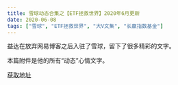 ```yaml
---
title: 雪球动态合集之【ETF拯救世界】2020年6月更新
date: 2020-06-08
tags: ["雪球", "ETF拯救世界", "大V文集", "长赢指数基金"]
---
```


益达在放弃网易博客之后入驻了雪球，留下了很多精彩的文字。

本篇附件是他的所有“动态”心情文字。

[获取地址](http://52etf.oss-cn-beijing.aliyuncs.com/52etf/ETF%E6%8B%AF%E6%95%91%E4%B8%96%E7%95%8C%E9%9B%AA%E7%90%83%E5%8E%86%E5%8F%B2%E5%8A%A8%E6%80%81_by%E5%85%AC%E4%BC%97%E5%8F%B7@%E7%BB%93%E4%B8%B9%E8%AE%B0%E4%BA%8B%E6%9C%AC%E5%84%BF.html)